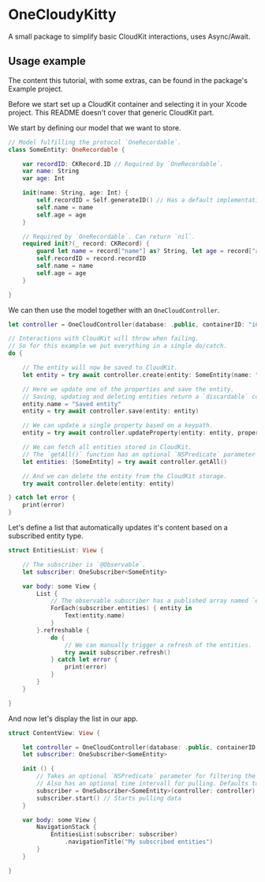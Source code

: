 # OneCloudyKitty
A small package to simplify basic CloudKit interactions, uses Async/Await.

## Usage example

The content this tutorial, with some extras, can be found in the package's Example project.

Before we start set up a CloudKit container and selecting it in your Xcode project. This README doesn't cover that generic CloudKit part.

We start by defining our model that we want to store.
```swift
// Model fulfilling the protocol `OneRecordable`.
class SomeEntity: OneRecordable {

    var recordID: CKRecord.ID // Required by `OneRecordable`.
    var name: String
    var age: Int

    init(name: String, age: Int) {
        self.recordID = Self.generateID() // Has a default implementation in `OneRecordable`.
        self.name = name
        self.age = age
    }

    // Required by `OneRecordable`. Can return `nil`.
    required init?(_ record: CKRecord) {
        guard let name = record["name"] as? String, let age = record["age"] as? Int else { return nil }
        self.recordID = record.recordID
        self.name = name
        self.age = age
    }

}
```

We can then use the model together with an `OneCloudController`.
```swift
let controller = OneCloudController(database: .public, containerID: "iCloud.SomeTestContainer")

// Interactions with CloudKit will throw when failing.
// So for this example we put everything in a single do/catch.
do {

    // The entity will now be saved to CloudKit.
    let entity = try await controller.create(entity: SomeEntity(name: "Some entity", age: 41))

    // Here we update one of the properties and save the entity.
    // Saving, updating and deleting entities return a `discardable` copy of the entity.
    entity.name = "Saved entity"
    entity = try await controller.save(entity: entity)

    // We can update a single property based on a keypath.
    entity = try await controller.updateProperty(entity: entity, property: \.age, value: 42)

    // We can fetch all entities stored in CloudKit.
    // The `getAll()` function has an optional `NSPredicate` parameter for filtering the result.
    let entities: [SomeEntity] = try await controller.getAll()

    // And we can delete the entity from the CloudKit storage.
    try await controller.delete(entity: entity)

} catch let error {
    print(error)
}
```

Let's define a list that automatically updates it's content based on a subscribed entity type.
```swift
struct EntitiesList: View {

    // The subscriber is `@Observable`.
    let subscriber: OneSubscriber<SomeEntity>

    var body: some View {
        List {
            // The observable subscriber has a published array named `entities`.
            ForEach(subscriber.entities) { entity in
                Text(entity.name)
            }
        }.refreshable {
            do {
                // We can manually trigger a refresh of the entities.
                try await subscriber.refresh()
            } catch let error {
                print(error)
            }
        }
    }

}
```

And now let's display the list in our app.
```swift
struct ContentView: View {

    let controller = OneCloudController(database: .public, containerID: "iCloud.SomeTestContainer")
    let subscriber: OneSubscriber<SomeEntity>

    init () {
        // Takes an optional `NSPredicate` parameter for filtering the fetched entities.
        // Also has an optional time intervall for pulling. Defaults to `5` minutes.
        subscriber = OneSubscriber<SomeEntity>(controller: controller)
        subscriber.start() // Starts pulling data
    }

    var body: some View {
        NavigationStack {
            EntitiesList(subscriber: subscriber)
                .navigationTitle("My subscribed entities")
        }
    }

}
```
